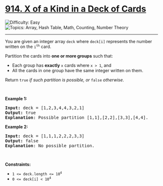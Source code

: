 <h1>
  <a href="https://leetcode.com/problems/x-of-a-kind-in-a-deck-of-cards/">
    914. X of a Kind in a Deck of Cards
  </a>
</h1>
<img src='https://img.shields.io/badge/Difficulty-Easy-greenlight' alt='Difficulty: Easy' />
<img src='https://img.shields.io/badge/Topics-Array%2C%20Hash%20Table%2C%20Math%2C%20Counting%2C%20Number%20Theory-blue' alt='Topics: Array, Hash Table, Math, Counting, Number Theory' />

<hr />

<p>You are given an integer array <code>deck</code> where <code>deck[i]</code> represents the number written on the <code>i<sup>th</sup></code> card.</p>

<p>Partition the cards into <strong>one or more groups</strong> such that:</p>

<ul>
	<li>Each group has <strong>exactly</strong> <code>x</code> cards where <code>x &gt; 1</code>, and</li>
	<li>All the cards in one group have the same integer written on them.</li>
</ul>

<p>Return <code>true</code><em> if such partition is possible, or </em><code>false</code><em> otherwise</em>.</p>

<p>&nbsp;</p>
<p><strong class="example">Example 1:</strong></p>

<pre><strong>Input:</strong> deck = [1,2,3,4,4,3,2,1]
<strong>Output:</strong> true
<strong>Explanation</strong>: Possible partition [1,1],[2,2],[3,3],[4,4].
</pre>

<p><strong class="example">Example 2:</strong></p>

<pre><strong>Input:</strong> deck = [1,1,1,2,2,2,3,3]
<strong>Output:</strong> false
<strong>Explanation</strong>: No possible partition.
</pre>

<p>&nbsp;</p>
<p><strong>Constraints:</strong></p>

<ul>
	<li><code>1 &lt;= deck.length &lt;= 10<sup>4</sup></code></li>
	<li><code>0 &lt;= deck[i] &lt; 10<sup>4</sup></code></li>
</ul>
